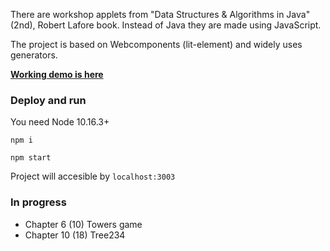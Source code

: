 There are workshop applets from "Data Structures & Algorithms in Java" (2nd), Robert Lafore book.
Instead of Java they are made using JavaScript.

The project is based on Webcomponents (lit-element) and widely uses generators.

**[Working demo is here](https://spro.blog/lafores-applets/)**

### Deploy and run

You need Node 10.16.3+

`npm i`

`npm start`

Project will accesible by `localhost:3003`

### In progress
- Chapter 6 (10) Towers game
- Chapter 10 (18) Tree234
